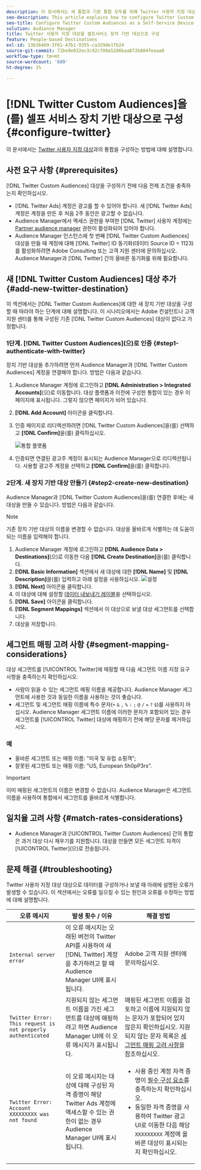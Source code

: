 ```yaml
---
description: 이 문서에서는 새 통합과 기존 통합 모두를 위해 Twitter 사용자 지정 대상을 구성하는 방법에 대해 설명합니다.
seo-description: This article explains how to configure Twitter Custom Audiences for both new and existing integrations.
seo-title: Configure Twitter Custom Audiences as a Self-Service Device-Based Destination
solution: Audience Manager
title: Twitter 사용자 지정 대상을 셀프서비스 장치 기반 대상으로 구성
feature: People-based Destinations
exl-id: 13b36469-3f61-47b1-9355-ca329de1fb24
source-git-commit: 72be9e032ec3c92cf09a5286baa872b884feaaa0
workflow-type: tm+mt
source-wordcount: '689'
ht-degree: 1%

---
```


# [!DNL Twitter Custom Audiences]을(를) 셀프 서비스 장치 기반 대상으로 구성 {#configure-twitter}

이 문서에서는 [Twitter 사용자 지정 대상](https://business.twitter.com/en/help/campaign-setup/campaign-targeting/custom-audiences.html)과의 통합을 구성하는 방법에 대해 설명합니다.

## 사전 요구 사항 {#prerequisites}

[!DNL Twitter Custom Audiences] 대상을 구성하기 전에 다음 전제 조건을 충족하는지 확인하십시오.

* [!DNL Twitter Ads] 계정은 광고를 할 수 있어야 합니다. 새 [!DNL Twitter Ads] 계정은 계정을 만든 후 처음 2주 동안은 광고할 수 없습니다.
* Audience Manager에서 액세스 권한을 부여한 [!DNL Twitter] 사용자 계정에는 [Partner audience manager](https://business.twitter.com/en/help/troubleshooting/multi-user-login-faq.html#accesslevels) 권한이 활성화되어 있어야 합니다.
* Audience Manager 인스턴스에 첫 번째 [!DNL Twitter Custom Audiences] 대상을 만들 때 계정에 대해 [!DNL Twitter] ID 동기화(데이터 Source ID = 1123)를 활성화하려면 Adobe Consulting 또는 고객 지원 센터에 문의하십시오. Audience Manager과 [!DNL Twitter] 간의 올바른 동기화를 위해 필요합니다.

## 새 [!DNL Twitter Custom Audiences] 대상 추가 {#add-new-twitter-destination}

이 섹션에서는 [!DNL Twitter Custom Audiences]에 대한 새 장치 기반 대상을 구성할 때 따라야 하는 단계에 대해 설명합니다. 이 시나리오에서는 Adobe 컨설턴트나 고객 지원 센터를 통해 구성된 기존 [!DNL Twitter Custom Audiences] 대상이 없다고 가정합니다.

### 1단계. [!DNL Twitter Custom Audiences]&#x200B;(으)로 인증 {#step1-authenticate-with-twitter}

장치 기반 대상을 추가하려면 먼저 Audience Manager과 [!DNL Twitter Custom Audiences] 계정을 연결해야 합니다. 방법은 다음과 같습니다.

1. Audience Manager 계정에 로그인하고 **[!DNL Administration > Integrated Accounts]**(으)로 이동합니다. 대상 플랫폼과 이전에 구성한 통합이 있는 경우 이 페이지에 표시됩니다. 그렇지 않으면 페이지가 비어 있습니다.
1. **[!DNL Add Account]** 아이콘을 클릭합니다.
1. 인증 페이지로 리디렉션하려면 [!DNL Twitter Custom Audiences]을(를) 선택하고 **[!DNL Confirm]**&#x200B;을(를) 클릭하십시오.

   ![통합 플랫폼](assets/dbd-integrated-platforms.png)

1. 인증되면 연결된 광고주 계정이 표시되는 Audience Manager으로 리디렉션됩니다. 사용할 광고주 계정을 선택하고 **[!DNL Confirm]**&#x200B;을(를) 클릭합니다.

### 2단계. 새 장치 기반 대상 만들기 {#step2-create-new-destination}

Audience Manager과 [!DNL Twitter Custom Audiences]을(를) 연결한 후에는 새 대상을 만들 수 있습니다. 방법은 다음과 같습니다.

>[!NOTE]
>
>기존 장치 기반 대상의 이름을 변경할 수 없습니다. 대상을 올바르게 식별하는 데 도움이 되는 이름을 입력해야 합니다.

1. Audience Manager 계정에 로그인하고 **[!DNL Audience Data > Destinations]**(으)로 이동한 다음 **[!DNL Create Destination]**&#x200B;을(를) 클릭합니다.
1. **[!DNL Basic Information]** 섹션에서 새 대상에 대한 **[!DNL Name]** 및 **[!DNL Description]**&#x200B;을(를) 입력하고 아래 설정을 사용하십시오. ![설정](assets/dbd-new-basic.png)
1. **[!DNL Next]** 아이콘을 클릭합니다.
1. 이 대상에 대해 설정할 [데이터 내보내기 레이블](/help/using/features/data-export-controls.md#controls-labels)을 선택하십시오.
1. **[!DNL Save]** 아이콘을 클릭합니다.
1. **[!DNL Segment Mappings]** 섹션에서 이 대상으로 보낼 대상 세그먼트를 선택합니다.
1. 대상을 저장합니다.

## 세그먼트 매핑 고려 사항 {#segment-mapping-considerations}

대상 세그먼트를 [!UICONTROL Twitter]에 매핑할 때 다음 세그먼트 이름 지정 요구 사항을 충족하는지 확인하십시오.

* 사람이 읽을 수 있는 세그먼트 매핑 이름을 제공합니다. Audience Manager 세그먼트에 사용한 것과 동일한 이름을 사용하는 것이 좋습니다.
* 세그먼트 및 세그먼트 매핑 이름에 특수 문자(`+` `&` `,` `%` `:` `;` `@` `/` `=` `?` `$`)를 사용하지 마십시오. Audience Manager 세그먼트 이름에 이러한 문자가 포함되어 있는 경우 세그먼트를 [!UICONTROL Twitter] 대상에 매핑하기 전에 해당 문자를 제거하십시오.

### 예

* 올바른 세그먼트 또는 매핑 이름: &quot;미국 및 유럽 쇼핑객&quot;;
* 잘못된 세그먼트 또는 매핑 이름: &quot;US, European 5h0pP3rs&quot;.

>[!IMPORTANT]
>
>이미 매핑된 세그먼트의 이름은 변경할 수 없습니다. Audience Manager은 세그먼트 이름을 사용하여 통합에서 세그먼트를 올바르게 식별합니다.

## 일치율 고려 사항 {#match-rates-considerations}

* Audience Manager과 [!UICONTROL Twitter Custom Audiences] 간의 통합은 과거 대상 다시 채우기를 지원합니다. 대상을 만들면 모든 세그먼트 자격이 [!UICONTROL Twitter]&#x200B;(으)로 전송됩니다.

## 문제 해결 {#troubleshooting}

Twitter 사용자 지정 대상 대상으로 데이터를 구성하거나 보낼 때 아래에 설명된 오류가 발생할 수 있습니다. 이 섹션에서는 오류를 일으킬 수 있는 원인과 오류를 수정하는 방법에 대해 설명합니다.

| 오류 메시지 | 발생 횟수 / 이유 | 해결 방법 |
|---|---|---|
| `Internal server error` | 이 오류 메시지는 오래된 버전의 Twitter API를 사용하여 새 [!DNL Twitter] 계정을 추가하려고 할 때 Audience Manager UI에 표시됩니다. | Adobe 고객 지원 센터에 문의하십시오. |
| `Twitter Error: This request is not properly authenticated` | 지원되지 않는 세그먼트 이름을 가진 세그먼트를 대상에 매핑하려고 하면 Audience Manager UI에 이 오류 메시지가 표시됩니다. | 매핑된 세그먼트 이름을 검토하고 이름에 지원되지 않는 문자가 포함되어 있지 않은지 확인하십시오. 지원되지 않는 문자 목록은 [세그먼트 매핑 고려 사항](#segment-mapping-considerations)을 참조하십시오. |
| `Twitter Error: Account XXXXXXXXX was not found` | 이 오류 메시지는 대상에 대해 구성된 자격 증명이 해당 Twitter Ads 계정에 액세스할 수 있는 권한이 없는 경우 Audience Manager UI에 표시됩니다. | <ul><li>사용 중인 계정 자격 증명이 [필수 구성 요소](#prerequisites)를 충족하는지 확인하십시오.</li><li>동일한 자격 증명을 사용하여 Twitter 광고 UI로 이동한 다음 해당 `XXXXXXXXX` 계정에 올바른 대상이 표시되는지 확인하십시오. </li></ul> |